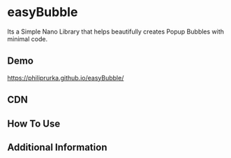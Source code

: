 # easyBubble
Its a Simple Nano Library that helps beautifully creates Popup Bubbles with minimal code.

## Demo
https://philiprurka.github.io/easyBubble/

## CDN


## How To Use


## Additional Information
